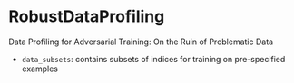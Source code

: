 # RobustDataProfiling
Data Profiling for Adversarial Training: On the Ruin of Problematic Data

* `data_subsets`: contains subsets of indices for training on pre-specified examples
